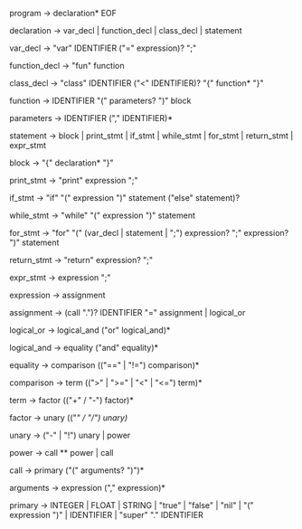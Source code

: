 program -> declaration* EOF

declaration -> var_decl | function_decl | class_decl | statement   

var_decl -> "var" IDENTIFIER ("=" expression)? ";"

function_decl -> "fun" function

class_decl -> "class" IDENTIFIER ("<" IDENTIFIER)? "{" function* "}"

function -> IDENTIFIER "(" parameters? ")" block

parameters -> IDENTIFIER ("," IDENTIFIER)*

statement -> block
       | print_stmt
       | if_stmt
       | while_stmt
       | for_stmt
       | return_stmt
       | expr_stmt

block -> "{" declaration* "}"

print_stmt -> "print" expression ";"

if_stmt -> "if" "(" expression ")" statement ("else" statement)?

while_stmt -> "while" "(" expression ")" statement

for_stmt -> "for" "(" (var_decl | statement | ";")
        expression? ";" expression? ")" statement

        
return_stmt -> "return" expression? ";"

expr_stmt -> expression ";"

expression -> assignment

assignment -> (call ".")? IDENTIFIER "=" assignment | logical_or

logical_or -> logical_and ("or" logical_and)*

logical_and -> equality ("and" equality)*

equality -> comparison (("==" | "!=") comparison)*

comparison -> term ((">" | ">=" | "<" | "<=") term)*

term -> factor (("+" / "-") factor)*

factor -> unary (("*" / "/") unary)*

unary -> ("-" | "!") unary | power

power -> call ** power | call

call -> primary ("(" arguments? ")")*

arguments -> expression ("," expression)*

primary -> INTEGER
     | FLOAT
     | STRING
     | "true"
     | "false"
     | "nil"
     | "(" expression ")"
     | IDENTIFIER
     | "super" "." IDENTIFIER
